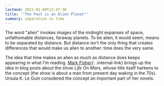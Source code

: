 ```yaml
---
lastmod: 2021-01-09T12:47:38
title: '"The Past is an Alien Planet"'
summary: separation in time
---
```


The word "alien" invokes images of the midnight expanses of space, unfathomable distances, faraway planets. To be alien, it would seem, means to be separated by distance. But distance isn't the only thing that creates differences that would make us alien to another: time does the very same.

The idea that time makes an alien as much as distance does keeps appearing in what I'm reading. [Mark Fisher](/mark-fisher){: .internal-link} brings up the idea in blog posts about the show _Life On Mars_, whose title itself harkens to the concept (the show is about a man from present day waking in the 70s). Ursula K. Le Guin considered the concept an important part of her novels.
